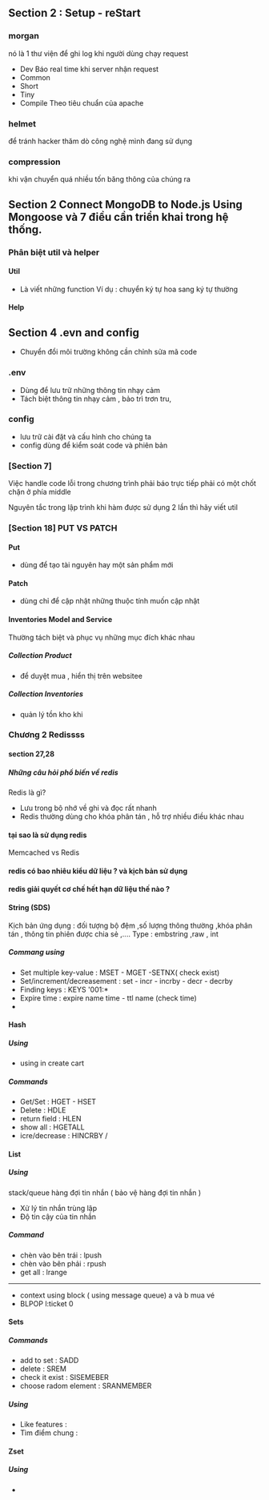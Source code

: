 ## Section 2 : Setup - reStart 
### morgan
nó là 1 thư viện để ghi log khi người dùng chạy request
+ Dev 
Báo real time khi server nhận request
+ Common 
+ Short 
+ Tiny 
+ Compile
Theo tiêu chuẩn của apache

### helmet 
để tránh hacker thăm dò công nghệ mình đang sử dụng 

### compression
khi vận chuyển quá nhiều tốn băng thông của chúng ra

## Section 2 Connect MongoDB to Node.js Using Mongoose và 7 điều cần triển khai trong hệ thống.
### Phân biệt util và helper
#### Util
+ Là viết những function 
Ví dụ : chuyển ký tự hoa sang ký tự thường

#### Help


## Section 4 .evn and config

- Chuyển đổi môi trường không cần chỉnh sửa mã code 
### .env
- Dùng để lưu trữ những thông tin nhạy cảm 
- Tách biệt thông tin nhạy cảm , bảo trì trơn tru, 

### config 
- lưu trữ cài đặt và cấu hình cho chúng ta 
- config dùng để kiểm soát code và phiên bản 

### [Section 7]
Việc handle code lỗi trong chương trình phải báo trực tiếp phải có một chốt chặn ở phía middle


Nguyên tắc trong lập trình khi hàm được sử dụng 2 lần thì hãy  viết util

### [Section 18] PUT VS PATCH
#### Put
+ dùng để tạo tài nguyên hay một sản phẩm mới 

#### Patch 
+ dùng chỉ để cập nhật những thuộc tính muốn cập nhật

#### Inventories Model and Service
Thường tách biệt và phục vụ những mục đích khác nhau 
##### Collection Product 
+ để duyệt mua , hiển thị trên websitee
##### Collection Inventories
+ quản lý tồn kho khi  
### Chương 2 Redissss
#### section 27,28
##### Những câu hỏi phổ biến về redis 
Redis là gì? 
- Lưu trong bộ nhớ về ghi và đọc rất nhanh 
- Redis thường dùng cho khóa phân tán , hỗ trợ nhiều điều khác nhau 

#### tại sao là sử dụng redis 
Memcached vs Redis 


#### redis có bao nhiêu kiểu dữ liệu ? và kịch bản sử dụng
#### redis giải quyết cơ chế hết hạn dữ liệu thế nào ?
#### String (SDS)
Kịch bản ứng dụng : đối tượng bộ đệm ,số lượng thông thường ,khóa phân tán , thông tin phiên được chia sẻ ,....
Type : embstring ,raw , int
##### Commang using 
- Set multiple key-value : MSET - MGET -SETNX( check exist)
- Set/increment/decreasement : set -  incr - incrby - decr - decrby 
- Finding keys : KEYS '001:*
- Expire time : expire name time - ttl name (check time)
- 
#### Hash 
##### Using
- using in create cart 
##### Commands
- Get/Set : HGET - HSET
- Delete : HDLE
- return field : HLEN
- show all : HGETALL
- icre/decrease : HINCRBY /

#### List
##### Using 
stack/queue
hàng đợi tin nhắn ( bảo vệ hàng đợi tin nhắn )
- Xử lý tin nhắn trùng lập 
- Độ tin cậy của tin nhắn 
##### Command 
-  chèn vào bên trái : lpush
-  chèn vào bên phải : rpush
- get all : lrange
-----
- context using block ( using message queue)
a và b mua vé 
- BLPOP l:ticket 0 
#### Sets
##### Commands
- add to set : SADD
- delete : SREM
- check it exist : SISEMEBER 
- choose radom element : SRANMEMBER
##### Using 
- Like features : 
- Tìm điểm chung : 

#### Zset
##### Using 
- 
